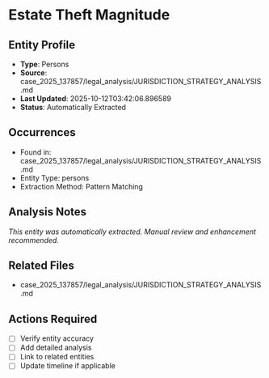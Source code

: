 # Estate Theft Magnitude

## Entity Profile
- **Type**: Persons
- **Source**: case_2025_137857/legal_analysis/JURISDICTION_STRATEGY_ANALYSIS.md
- **Last Updated**: 2025-10-12T03:42:06.896589
- **Status**: Automatically Extracted

## Occurrences
- Found in: case_2025_137857/legal_analysis/JURISDICTION_STRATEGY_ANALYSIS.md
- Entity Type: persons
- Extraction Method: Pattern Matching

## Analysis Notes
*This entity was automatically extracted. Manual review and enhancement recommended.*

## Related Files
- case_2025_137857/legal_analysis/JURISDICTION_STRATEGY_ANALYSIS.md

## Actions Required
- [ ] Verify entity accuracy
- [ ] Add detailed analysis
- [ ] Link to related entities
- [ ] Update timeline if applicable
